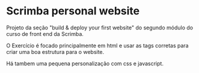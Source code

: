 # Scrimba personal website

Projeto da seção "build & deploy your first website" do segundo módulo do curso de front end da Scrimba.

O Exercício é focado principalmente em html e usar as tags corretas para criar uma boa estrutura para o website.

Há tambem uma pequena personalização com css e javascript.